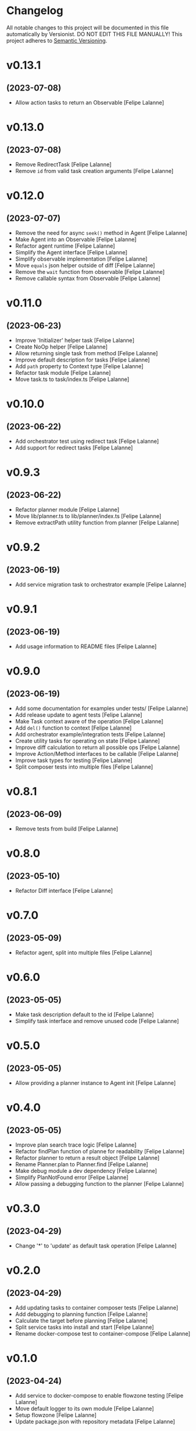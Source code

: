 # Changelog

All notable changes to this project will be documented in this file
automatically by Versionist. DO NOT EDIT THIS FILE MANUALLY!
This project adheres to [Semantic Versioning](http://semver.org/).

# v0.13.1
## (2023-07-08)

* Allow action tasks to return an Observable [Felipe Lalanne]

# v0.13.0
## (2023-07-08)

* Remove RedirectTask [Felipe Lalanne]
* Remove `id` from valid task creation arguments [Felipe Lalanne]

# v0.12.0
## (2023-07-07)

* Remove the need for async `seek()` method in Agent [Felipe Lalanne]
* Make Agent into an Observable [Felipe Lalanne]
* Refactor agent runtime [Felipe Lalanne]
* Simplify the Agent interface [Felipe Lalanne]
* Simplify observable implementation [Felipe Lalanne]
* Move `equals` json helper outside of diff [Felipe Lalanne]
* Remove the `wait` function from observable [Felipe Lalanne]
* Remove callable syntax from Observable [Felipe Lalanne]

# v0.11.0
## (2023-06-23)

* Improve 'Initializer' helper task [Felipe Lalanne]
* Create NoOp helper [Felipe Lalanne]
* Allow returning single task from method [Felipe Lalanne]
* Improve default description for tasks [Felipe Lalanne]
* Add `path` property to Context type [Felipe Lalanne]
* Refactor task module [Felipe Lalanne]
* Move task.ts to task/index.ts [Felipe Lalanne]

# v0.10.0
## (2023-06-22)

* Add orchestrator test using redirect task [Felipe Lalanne]
* Add support for redirect tasks [Felipe Lalanne]

# v0.9.3
## (2023-06-22)

* Refactor planner module [Felipe Lalanne]
* Move lib/planner.ts to lib/planner/index.ts [Felipe Lalanne]
* Remove extractPath utility function from planner [Felipe Lalanne]

# v0.9.2
## (2023-06-19)

* Add service migration task to orchestrator example [Felipe Lalanne]

# v0.9.1
## (2023-06-19)

* Add usage information to README files [Felipe Lalanne]

# v0.9.0
## (2023-06-19)

* Add some documentation for examples under tests/ [Felipe Lalanne]
* Add release update to agent tests [Felipe Lalanne]
* Make Task context aware of the operation [Felipe Lalanne]
* Add `del()` function to context [Felipe Lalanne]
* Add orchestrator example/integration tests [Felipe Lalanne]
* Create utility tasks for operating on state [Felipe Lalanne]
* Improve diff calculation to return all possible ops [Felipe Lalanne]
* Improve Action/Method interfaces to be callable [Felipe Lalanne]
* Improve task types for testing [Felipe Lalanne]
* Split composer tests into multiple files [Felipe Lalanne]

# v0.8.1
## (2023-06-09)

* Remove tests from build [Felipe Lalanne]

# v0.8.0
## (2023-05-10)

* Refactor Diff interface [Felipe Lalanne]

# v0.7.0
## (2023-05-09)

* Refactor agent, split into multiple files [Felipe Lalanne]

# v0.6.0
## (2023-05-05)

* Make task description default to the id [Felipe Lalanne]
* Simplify task interface and remove unused code [Felipe Lalanne]

# v0.5.0
## (2023-05-05)

* Allow providing a planner instance to Agent init [Felipe Lalanne]

# v0.4.0
## (2023-05-05)

* Improve plan search trace logic [Felipe Lalanne]
* Refactor findPlan function of planne for readability [Felipe Lalanne]
* Refactor planner to return a result object [Felipe Lalanne]
* Rename Planner.plan to Planner.find [Felipe Lalanne]
* Make debug module a dev dependency [Felipe Lalanne]
* Simplify PlanNotFound error [Felipe Lalanne]
* Allow passing a debugging function to the planner [Felipe Lalanne]

# v0.3.0
## (2023-04-29)

* Change '*' to 'update' as default task operation [Felipe Lalanne]

# v0.2.0
## (2023-04-29)

* Add updating tasks to container composer tests [Felipe Lalanne]
* Add debugging to planning function [Felipe Lalanne]
* Calculate the target before planning [Felipe Lalanne]
* Split service tasks into install and start [Felipe Lalanne]
* Rename docker-compose test to container-compose [Felipe Lalanne]

# v0.1.0
## (2023-04-24)

* Add service to docker-compose to enable flowzone testing [Felipe Lalanne]
* Move default logger to its own module [Felipe Lalanne]
* Setup flowzone [Felipe Lalanne]
* Update package.json with repository metadata [Felipe Lalanne]
